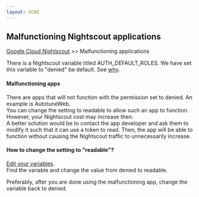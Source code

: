```yaml
---
layout: GCNS
---
```


## Malfunctioning Nightscout applications
[Google Cloud Nightscout](./GoogleCloud.md) >> Malfunctioning applications  
  
There is a Nightscout variable titled AUTH_DEFAULT_ROLES.  We have set this variable to "denied" be default.  See [why](./Why_Denied_Auth).  
  
#### **Malfunctioning apps**
There are apps that will not function with the permission set to denied.  An example is AutotuneWeb.  
You can change the setting to readable to allow such an app to function.  However, your Nightscout cost may increase then.  
A better solution would be to contact the app developer and ask them to modify it such that it can use a token to read.  Then, the app will be able to function without causing the Nightscout traffic to unnecessarily increase.  
  
#### **How to change the setting to "readable"?**
[Edit your variables](./NS_Variables.md).  
Find the variable and change the value from denied to readable.    

Preferably, after you are done using the malfunctioning app, change the variable back to denied.  

  

